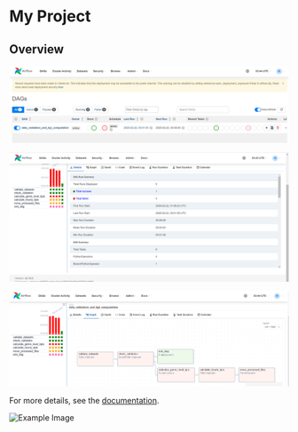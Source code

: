 # My Project


## Overview

![Project Screenshot1](images1/dag3.png)

![Project Screenshot2](images1/dag2.png)

![Project Screenshot3](images1/dag4.png)

For more details, see the [documentation](docs/README.md).

![Example Image](images/example.png)
